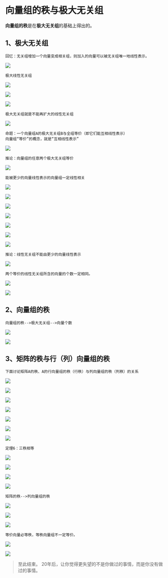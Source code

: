 # 向量组的秩与极大无关组 #

**向量组的秩**是在**极大无关组**的基础上得出的。

## 1、极大无关组 ##

	回忆：无关组增加一个向量变成相关组，则加入的向量可以被无关组唯一地线性表示。

![](images/036/20180331104126.png)

	极大线性无关组

![](images/036/20180331104258.png)

![](images/036/20180331104520.png)

![](images/036/20180331104657.png)

	极大无关组就是不能再扩大的线性无关组

![](images/036/20180331104939.png)

	命题：一个向量组A的极大无关组B与全组等价（即它们能互相线性表示）
	向量组“等价”的概念，就是“互相线性表示”

![](images/036/20180331105141.png)

	推论：向量组的任意两个极大无关组等价

![](images/036/20180331105247.png)

	能被更少的向量线性表示的向量组一定线性相关

![](images/036/20180331105354.png)

![](images/036/20180331105502.png)

![](images/036/20180331105541.png)

![](images/036/20180331105732.png)

![](images/036/20180331105746.png)

![](images/036/20180331105909.png)

![](images/036/20180331105954.png)

	推论：线性无关组不能由更少的向量线性表示

![](images/036/20180331110035.png)

	两个等价的线性无关组所含的向量的个数一定相同。

![](images/036/20180331110205.png)

![](images/036/20180331110249.png)

## 2、向量组的秩 ##

	向量组的秩-->极大无关组-->向量个数

![](images/036/20180331110401.png)

![](images/036/20180331110556.png)

## 3、矩阵的秩与行（列）向量组的秩 ##

	下面讨论矩阵A的秩、A的行向量组的秩（行秩）与列向量组的秩（列秩）的关系

![](images/036/20180331110715.png)

![](images/036/20180331110828.png)

![](images/036/20180331111024.png)

![](images/036/20180331111246.png)

![](images/036/20180331111325.png)

![](images/036/20180331111448.png)

![](images/036/20180331111524.png)

	定理6：三秩相等

![](images/036/20180331111651.png)

![](images/036/20180331111817.png)

![](images/036/20180331112015.png)

![](images/036/20180331112039.png)

	矩阵的秩-->列向量组的秩

![](images/036/20180331112128.png)

![](images/036/20180331112144.png)

![](images/036/20180331112325.png)

	等价向量必等秩，等秩向量组不一定等价。

![](images/036/20180331112405.png)

![](images/036/20180331112500.png)


> 至此结束。 20年后，让你觉得更失望的不是你做过的事情，而是你没有做过的事情。